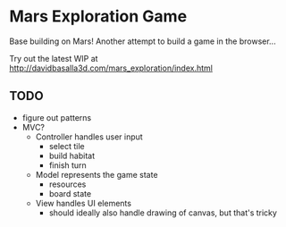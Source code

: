 # Mars Exploration Game

Base building on Mars! Another attempt to build a game in the browser...

Try out the latest WIP at http://davidbasalla3d.com/mars_exploration/index.html

## TODO

- figure out patterns
- MVC?
  - Controller handles user input
    - select tile
    - build habitat
    - finish turn
  - Model represents the game state
    - resources
    - board state
  - View handles UI elements
    - should ideally also handle drawing of canvas, but that's tricky
